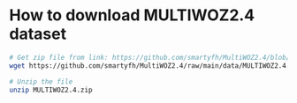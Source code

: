 # How to download MULTIWOZ2.4 dataset

```bash
# Get zip file from link: https://github.com/smartyfh/MultiWOZ2.4/blob/main/data/MULTIWOZ2.4.zip
wget https://github.com/smartyfh/MultiWOZ2.4/raw/main/data/MULTIWOZ2.4.zip

# Unzip the file
unzip MULTIWOZ2.4.zip
```
